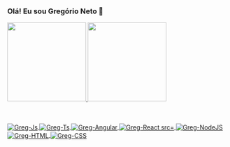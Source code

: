 ### Olá! Eu sou Gregório Neto 👋

<div>
  <a href="https://github.com/igregorioneto">
  <img height="180em" src="https://github-readme-stats.vercel.app/api?username=igregorioneto&show_icons=true&theme=highcontrast,&include_all_commits=true&count_private=true"/>
  <img height="180em" src="https://github-readme-stats.vercel.app/api/top-langs/?username=igregorioneto&layout=compact&langs_count=7&theme=highcontrast,"/>
    </div>

##
<div style="display: inline_block"><br>
  <img align="center" alt="Greg-Js" src="https://img.shields.io/badge/JavaScript-F7DF1E?style=for-the-badge&logo=javascript&logoColor=black">
  <img align="center" alt="Greg-Ts" src="https://img.shields.io/badge/TypeScript-007ACC?style=for-the-badge&logo=typescript&logoColor=white">
  <img align="center" alt="Greg-Angular" src="https://img.shields.io/badge/Angular-DD0031?style=for-the-badge&logo=angular&logoColor=white">
  <img align="center" alt="Greg-React src="https://shields.io/badge/react-black?logo=react&style=for-the-badge">
  <img align="center" alt="Greg-NodeJS" src="https://img.shields.io/badge/Node.js-43853D?style=for-the-badge&logo=node.js&logoColor=white">
  <img align="center" alt="Greg-HTML" src="https://img.shields.io/badge/HTML5-E34F26?style=for-the-badge&logo=html5&logoColor=white">
  <img align="center" alt="Greg-CSS" src="https://img.shields.io/badge/CSS3-1572B6?style=for-the-badge&logo=css3&logoColor=white">
</div>
  
